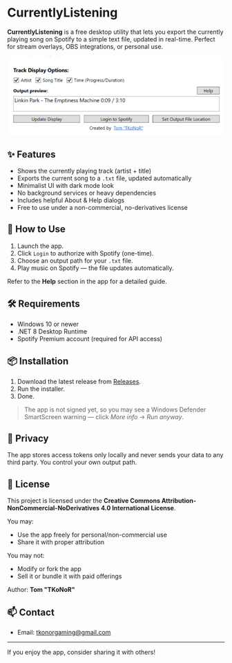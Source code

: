 # CurrentlyListening

**CurrentlyListening** is a free desktop utility that lets you export the currently playing song on Spotify to a simple text file, updated in real-time. Perfect for stream overlays, OBS integrations, or personal use.

![screenshot](preview.png)

## ✨ Features

- Shows the currently playing track (artist + title)
- Exports the current song to a `.txt` file, updated automatically
- Minimalist UI with dark mode look
- No background services or heavy dependencies
- Includes helpful About & Help dialogs
- Free to use under a non-commercial, no-derivatives license

## 🚀 How to Use

1. Launch the app.
2. Click `Login` to authorize with Spotify (one-time).
3. Choose an output path for your `.txt` file.
4. Play music on Spotify — the file updates automatically.

Refer to the **Help** section in the app for a detailed guide.

## 🛠 Requirements

- Windows 10 or newer
- .NET 8 Desktop Runtime
- Spotify Premium account (required for API access)

## 📦 Installation

1. Download the latest release from [Releases](https://github.com/Kardix/CurrentlyListening/releases).
2. Run the installer.
3. Done.

> The app is not signed yet, so you may see a Windows Defender SmartScreen warning — click *More info* → *Run anyway*.

## 🔐 Privacy

The app stores access tokens only locally and never sends your data to any third party. You control your own output path.

## 🧾 License

This project is licensed under the **Creative Commons Attribution-NonCommercial-NoDerivatives 4.0 International License**.

You may:
- Use the app freely for personal/non-commercial use
- Share it with proper attribution

You may not:
- Modify or fork the app
- Sell it or bundle it with paid offerings

Author: **Tom "TKoNoR"**

## 📫 Contact

- Email: [tkonorgaming@gmail.com](mailto:tkonorgaming@gmail.com)

---

If you enjoy the app, consider sharing it with others!
